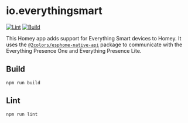 # io.everythingsmart

[![Lint](https://github.com/RobinBol/io.everythingsmart/actions/workflows/lint.yml/badge.svg)](https://github.com/RobinBol/io.everythingsmart/actions/workflows/lint.yml)
[![Build](https://github.com/RobinBol/io.everythingsmart/actions/workflows/build.yml/badge.svg)](https://github.com/RobinBol/io.everythingsmart/actions/workflows/build.yml)

This Homey app adds support for Everything Smart devices to Homey. It uses the [`@2colors/esphome-native-api`](https://github.com/twocolors/esphome-native-api/) package to communicate with the Everything Presence One and Everything Presence Lite.

## Build

```
npm run build
```

## Lint

```
npm run lint
```
